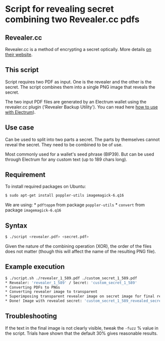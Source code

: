 # Script for revealing secret combining two Revealer.cc pdfs

## Revealer.cc

Revealer.cc is a method of encrypting a secret optically. More details [on their website](https://revealer.cc/).

## This script

Script requires two PDF as input. One is the revealer and the other is the secret. The script combines them into a single PNG image that reveals the secret.

The two input PDF files are generated by an Electrum wallet using the revealer.cc plugin ('Revealer Backup Utility'). You can read here [how to use with Electrum](https://revealer.cc/how-to-use/)).

## Use case

Can be used to split into two parts a secret. The parts by themselves cannot reveal the secret. They need to be combined to be of use.

Most commonly used for a wallet's seed phrase (BIP39). But can be used through Electrum for any custom text (up to 189 chars long).

## Requirement

To install required packages on Ubuntu:

```bash
$ sudo apt-get install poppler-utils imagemagick-6.q16
```

We are using:
	* `pdftoppm` from package `poppler-utils`
	* `convert` from package `imagemagick-6.q16`

## Syntax

```bash
$ ./script <revealer.pdf> <secret.pdf>
```

Given the nature of the combining operation (XOR), the order of the files does not matter (though this will affect the name of the resulting PNG file).

## Example execution

```bash
$ ./script.sh ./revealer_1_589.pdf ./custom_secret_1_589.pdf
* Revealer: 'revealer_1_589' / Secret: 'custom_secret_1_589'
* Converting PDFs to PNGs
* Converting revealer image to transparent
* Superimposing transparent revealer image on secret image for final result
* Done! Image with revealed secret: 'custom_secret_1_589_revealed_secret.png'
```

## Troubleshooting

If the text in the final image is not clearly visible, tweak the `-fuzz` % value in the script. Trials have shown that the default 30% gives reasonable results.
